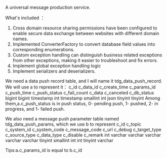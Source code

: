 A universal message production service.

What's included ：
1. Cross domain resource sharing permissions have been configured to enable secure data exchange between websites with different domain names.
2. Implemented ConverterFactory to convert database field values into corresponding enumerations.
3. Custom exception handling can distinguish business related exceptions from other exceptions, making it easier to troubleshoot and fix errors.
4. Implement global exception handling logic 
5. Implement serializers and deserializers.

We need a data push record table, and I will name it tdg_data_push_record. We will use a to represent it：
  c_id	c_data_id	c_create_time	c_params_id	c_push_time	c_push_status	c_fail_count	c_data	c_canceled	c_db_status
  bigint	bigint	timestamp	int	timestamp	smallint	int	json	tinyint	tinyint
Among them,a.c_push_status is in push status, 0- pending push, 1- pushed, 2- in progress, and 1- failed push.

We also need a message push parameter table named tdg_data_push_params, which we use b to represent
  c_id	c_topic	c_system_id	c_system_code	c_message_code	c_url	c_debug	c_target_type	c_source_type	c_data_type	c_disable	c_remark
  int	varchar	varchar	varchar	varchar	varchar	tinyint	smallint	int	int	tinyint	varchar

Tips:a.c_params_id  is equal to b.c_id


